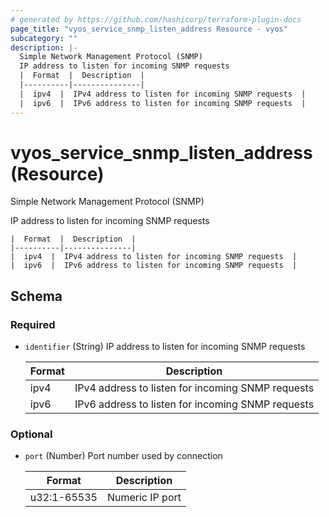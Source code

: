 ```yaml
---
# generated by https://github.com/hashicorp/terraform-plugin-docs
page_title: "vyos_service_snmp_listen_address Resource - vyos"
subcategory: ""
description: |-
  Simple Network Management Protocol (SNMP)
  IP address to listen for incoming SNMP requests
  |  Format  |  Description  |
  |----------|---------------|
  |  ipv4  |  IPv4 address to listen for incoming SNMP requests  |
  |  ipv6  |  IPv6 address to listen for incoming SNMP requests  |
---
```


# vyos_service_snmp_listen_address (Resource)

Simple Network Management Protocol (SNMP)

IP address to listen for incoming SNMP requests

    |  Format  |  Description  |
    |----------|---------------|
    |  ipv4  |  IPv4 address to listen for incoming SNMP requests  |
    |  ipv6  |  IPv6 address to listen for incoming SNMP requests  |



<!-- schema generated by tfplugindocs -->
## Schema

### Required

- `identifier` (String) IP address to listen for incoming SNMP requests

    |  Format  |  Description  |
    |----------|---------------|
    |  ipv4  |  IPv4 address to listen for incoming SNMP requests  |
    |  ipv6  |  IPv6 address to listen for incoming SNMP requests  |

### Optional

- `port` (Number) Port number used by connection

    |  Format  |  Description  |
    |----------|---------------|
    |  u32:1-65535  |  Numeric IP port  |
